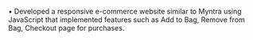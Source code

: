 •	Developed a responsive e-commerce website similar to Myntra using JavaScript that implemented features such as Add to Bag, Remove from Bag, Checkout page for purchases.
